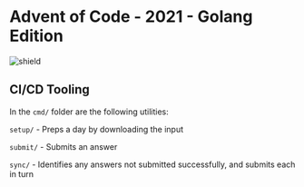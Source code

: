 # Advent of Code - 2021 - Golang Edition

![shield](https://img.shields.io/endpoint?url=https%3A%2F%2Fus-central1-sandbox-254315.cloudfunctions.net%2FShields)

## CI/CD Tooling

In the `cmd/` folder are the following utilities:

`setup/` - Preps a day by downloading the input

`submit/` - Submits an answer

`sync/` - Identifies any answers not submitted successfully, and submits each in turn
